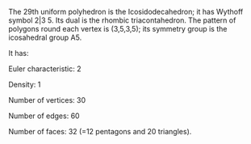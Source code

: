 The 29th uniform polyhedron is the Icosidodecahedron; it has Wythoff
symbol 2|3 5. Its dual is the rhombic triacontahedron. The pattern of
polygons round each vertex is (3,5,3,5); its symmetry group is the
icosahedral group A5.

It has:

Euler characteristic: 2

Density: 1

Number of vertices: 30

Number of edges: 60

Number of faces: 32 (=12 pentagons and 20 triangles).
